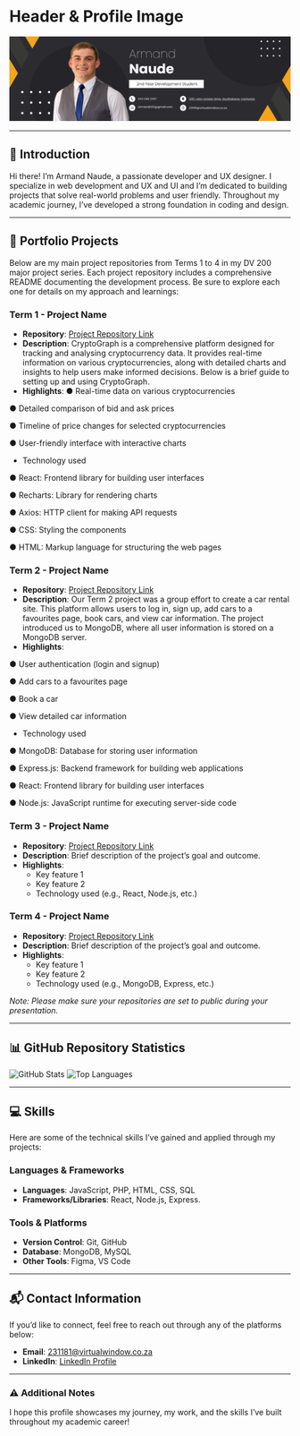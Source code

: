 # Header & Profile Image

![Header Image](https://github.com/Armand1711/Armand-Profile/raw/main/Black%20Yellow%20Simple%20Profile%20Linkedin%20Banner.png)


---

## 👋 Introduction

Hi there! I’m Armand Naude, a passionate developer and UX designer. I specialize in web development and UX and UI and I’m dedicated to building projects that solve real-world problems and user friendly. Throughout my academic journey, I’ve developed a strong foundation in coding and design.

---

## 💼 Portfolio Projects

Below are my main project repositories from Terms 1 to 4 in my DV 200 major project series. Each project repository includes a comprehensive README documenting the development process. Be sure to explore each one for details on my approach and learnings:

### Term 1 - Project Name
- **Repository**: [Project Repository Link](https://github.com/Armand1711/Crypto-app)
- **Description**: CryptoGraph is a comprehensive platform designed for tracking and analysing
cryptocurrency data. It provides real-time information on various cryptocurrencies, along with
detailed charts and insights to help users make informed decisions. Below is a brief guide to setting up and using CryptoGraph.
- **Highlights**: 
● Real-time data on various cryptocurrencies

● Detailed comparison of bid and ask prices

● Timeline of price changes for selected cryptocurrencies

● User-friendly interface with interactive charts

  - Technology used 

● React: Frontend library for building user interfaces

● Recharts: Library for rendering charts

● Axios: HTTP client for making API requests

● CSS: Styling the components

● HTML: Markup language for structuring the web pages

### Term 2 - Project Name
- **Repository**: [Project Repository Link](https://github.com/EnzoDV08/DV_200_Group2_Final)
- **Description**: Our Term 2 project was a group effort to create a car rental site. This platform allows users to
log in, sign up, add cars to a favourites page, book cars, and view car information. The project introduced us to MongoDB, where all user information is stored on a MongoDB server.
- **Highlights**:

● User authentication (login and signup)

● Add cars to a favourites page

● Book a car

● View detailed car information

  - Technology used 

● MongoDB: Database for storing user information

● Express.js: Backend framework for building web applications

● React: Frontend library for building user interfaces

● Node.js: JavaScript runtime for executing server-side code

### Term 3 - Project Name
- **Repository**: [Project Repository Link](https://github.com/yourusername/project3)
- **Description**: Brief description of the project’s goal and outcome.
- **Highlights**:
  - Key feature 1
  - Key feature 2
  - Technology used (e.g., React, Node.js, etc.)

### Term 4 - Project Name
- **Repository**: [Project Repository Link](https://github.com/yourusername/project4)
- **Description**: Brief description of the project’s goal and outcome.
- **Highlights**:
  - Key feature 1
  - Key feature 2
  - Technology used (e.g., MongoDB, Express, etc.)

*Note: Please make sure your repositories are set to public during your presentation.*

---

## 📊 GitHub Repository Statistics

![GitHub Stats](https://github-readme-stats.vercel.app/api?username=Armand1711&show_icons=true&theme=radical)
![Top Languages](https://github-readme-stats.vercel.app/api/top-langs/?username=Armand1711&layout=compact&theme=radical)

---

## 💻 Skills

Here are some of the technical skills I’ve gained and applied through my projects:

### Languages & Frameworks
- **Languages**: JavaScript, PHP, HTML, CSS, SQL
- **Frameworks/Libraries**: React, Node.js, Express.

### Tools & Platforms
- **Version Control**: Git, GitHub
- **Database**: MongoDB, MySQL
- **Other Tools**: Figma, VS Code

---

## 📬 Contact Information

If you’d like to connect, feel free to reach out through any of the platforms below:

- **Email**: [231181@virtualwindow.co.za](mailto:231181@virtualwindow.co.za)
- **LinkedIn**: [LinkedIn Profile](https://www.linkedin.com/in/armand-naude-08b39631a/)

---

### ⚠️ Additional Notes

I hope this profile showcases my journey, my work, and the skills I’ve built throughout my academic career!
